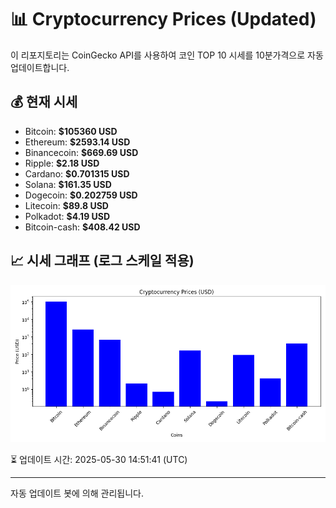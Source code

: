 
# 📊 Cryptocurrency Prices (Updated)

이 리포지토리는 CoinGecko API를 사용하여 코인 TOP 10 시세를 10분가격으로 자동 업데이트합니다.

## 💰 현재 시세
- Bitcoin: **$105360 USD**
- Ethereum: **$2593.14 USD**
- Binancecoin: **$669.69 USD**
- Ripple: **$2.18 USD**
- Cardano: **$0.701315 USD**
- Solana: **$161.35 USD**
- Dogecoin: **$0.202759 USD**
- Litecoin: **$89.8 USD**
- Polkadot: **$4.19 USD**
- Bitcoin-cash: **$408.42 USD**

## 📈 시세 그래프 (로그 스케일 적용)
![Crypto Prices](crypto_prices.png)

⏳ 업데이트 시간: 2025-05-30 14:51:41 (UTC)

---
자동 업데이트 봇에 의해 관리됩니다.
